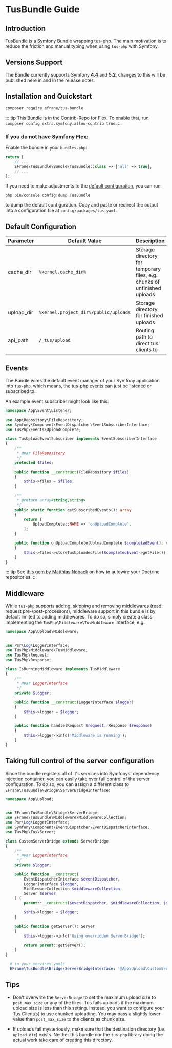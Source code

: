 # TusBundle Guide

## Introduction

TusBundle is a Symfony Bundle wrapping [tus-php](https://github.com/ankitpokhrel/tus-php). 
The main motivation is to reduce the friction and manual typing when using `tus-php` with Symfony.

## Versions Support

The Bundle currently supports Symfony **4.4** and **5.2**, changes to this will be published here in and in the 
release notes.

## Installation and Quickstart

```shell
composer require efrane/tus-bundle
```

::: tip
This Bundle is in the Contrib-Repo for Flex. To enable that, run `composer config extra.symfony.allow-contrib true`.
:::

### If you do not have Symfony Flex:

Enable the bundle in your `bundles.php`:

```php
return [
    // ...
    EFrane\TusBundle\Bundle\TusBundle::class => ['all' => true],
    // ...
];
```

If you need to make adjustments to the [default configuration](#default-configuration),
you can run

```shell
php bin/console config:dump TusBundle
```

to dump the default configuration. Copy and paste or redirect the output into a configuration file
at `config/packages/tus.yaml`.

## Default Configuration

| Parameter  | Default Value        | Description |
|------------|----------------------|-------------|
| cache_dir  | `%kernel.cache_dir%` | Storage directory for temporary files, e.g. chunks of unfinished uploads |
| upload_dir | `%kernel.project_dir%/public/uploads` | Storage directory for finished uploads |
| api_path   | `/_tus/upload` | Routing path to direct tus clients to |

## Events

The Bundle wires the default event manager of your Symfony application into `tus-php`, which means, the
[tus-php events]() can just be listened or subscribed to.

An example event subscriber might look like this:

```php
namespace App\Event\Listener;

use App\Repository\FileRepository;
use Symfony\Component\EventDispatcher\EventSubscriberInterface;
use TusPhp\Events\UploadComplete;

class TusUploadEventSubscriber implements EventSubscriberInterface
{
    /**
     * @var FileRepository
     */
    protected $files;

    public function __construct(FileRepository $files)
    {
        $this->files = $files;
    }

    /**
     * @return array<string,string> 
     */
    public static function getSubscribedEvents(): array
    {
        return [
            UploadComplete::NAME => 'onUploadComplete',
        ];
    }

    public function onUploadComplete(UploadComplete $completedEvent): void
    { 
        $this->files->storeTusUploadedFile($completedEvent->getFile()); 
    }
}
```

::: tip
See [this gem by Matthias Noback](https://matthiasnoback.nl/2014/05/inject-a-repository-instead-of-an-entity-manager/#factory-service) 
on how to autowire your Doctrine repositories.
:::

## Middleware

While `tus-php` supports adding, skipping and removing middlewares (read: request pre-/post-processors),
middleware support in this bundle is by default limited to adding middlewares. To do so, simply create
a class implementing the `TusPhp\Middleware\TusMiddleware` interface, e.g:

```php
namespace App\Upload\Middleware;


use Psr\Log\LoggerInterface;
use TusPhp\Middleware\TusMiddleware;
use TusPhp\Request;
use TusPhp\Response;

class IsRunningMiddleware implements TusMiddleware
{
    /**
     * @var LoggerInterface
     */
    private $logger;

    public function __construct(LoggerInterface $logger)
    {
        $this->logger = $logger;
    }

    public function handle(Request $request, Response $response)
    {
        $this->logger->info('Middleware is running');
    }
}
```

## Taking full control of the server configuration

Since the bundle registers all of it's services into Symfonys' dependency injection 
container, you can easily take over full control of the server configuration. To do so, 
you can assign a different class to `EFrane\TusBundle\Bridge\ServerBridgeInterface`:

```php
namespace App\Upload;


use EFrane\TusBundle\Bridge\ServerBridge;
use EFrane\TusBundle\Middleware\MiddlewareCollection;
use Psr\Log\LoggerInterface;
use Symfony\Component\EventDispatcher\EventDispatcherInterface;
use TusPhp\Tus\Server;

class CustomServerBridge extends ServerBridge
{
    /**
     * @var LoggerInterface
     */
    private $logger;

    public function __construct(
        EventDispatcherInterface $eventDispatcher,
        LoggerInterface $logger,
        MiddlewareCollection $middlewareCollection,
        Server $server
    ) {
        parent::__construct($eventDispatcher, $middlewareCollection, $server);

        $this->logger = $logger;
    }

    public function getServer(): Server
    {
        $this->logger->info('Using overridden ServerBridge');

        return parent::getServer();
    }
}
```

````yaml
  # in your services.yaml:
  EFrane\TusBundle\Bridge\ServerBridgeInterface: '@App\Upload\CustomServerBridge'
````

## Tips

* Don't overwrite the `ServerBridge` to set the maximum upload size to `post_max_size` or any of the likes.
  Tus fails uploads if the maximum upload size is less than this setting. Instead, you want to configure your
  Tus Client(s) to use chunked uploading. You may pass a slightly lower value than `post_max_size` to the 
  clients as chunk size.

+ If uploads fail mysteriously, make sure that the destination directory (i.e. `upload_dir`) exists. 
  Neither this bundle nor the `tus-php` library doing the actual work take care of creating this directory.
